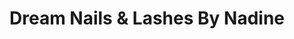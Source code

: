 ---
title: "Dream Nails & Lashes By Nadine"
url: /schwetzingen/dream-nails-und-lashes-by-nadine/
shop: Kosmetik
---